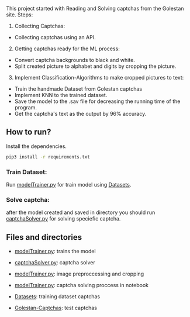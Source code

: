 This project started with Reading and Solving captchas from the Golestan site. 
Steps:

1) Collecting Captchas:
- Collecting captchas using an API.

2) Getting captchas ready for the ML process:
- Convert captcha backgrounds to black and white.
- Split created picture to alphabet and digits by cropping the picture. 

3) Implement Classification-Algorithms to make cropped pictures to text:
- Train the handmade Dataset from Golestan captchas
- Implement KNN to the trained dataset.
- Save the model to the .sav file for decreasing the running time of the program.
- Get the captcha's text as the output by 96% accuracy.

## How to run?

Install the dependencies.

```sh
pip3 install -r requirements.txt
```

### Train Dataset:
Run [modelTrainer.py](https://github.com/AmirHoseinMousavi/Captcha-Reader/blob/main/modelTrainer.py) for train model using [Datasets](https://github.com/AmirHoseinMousavi/Captcha-Reader/tree/main/DataSet).


### Solve captcha:
after the model created and saved in directory you should run [captchaSolver.py](https://github.com/AmirHoseinMousavi/Captcha-Reader/blob/main/captchaSolver.py) for solving speciefic captcha.


## Files and directories

- [modelTrainer.py](https://github.com/AmirHoseinMousavi/Captcha-Reader/blob/main/modelTrainer.py): trains the model

- [captchaSolver.py](https://github.com/AmirHoseinMousavi/Captcha-Reader/blob/main/captchaSolver.py): captcha solver

- [modelTrainer.py](https://github.com/AmirHoseinMousavi/Captcha-Reader/blob/main/cropLettersFromImage.py): image preproccessing and cropping

- [modelTrainer.py](https://github.com/AmirHoseinMousavi/Captcha-Reader/blob/main/TrainAndSolver.ipynb): captcha solving proccess in notebook

- [Datasets](https://github.com/AmirHoseinMousavi/Captcha-Reader/tree/main/DataSet): training dataset captchas

- [Golestan-Captchas](https://github.com/AmirHoseinMousavi/Captcha-Reader/tree/main/Golestan-Captchas): test captchas
